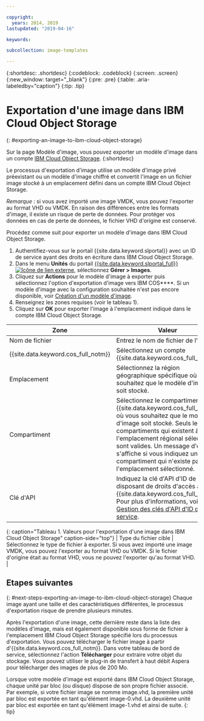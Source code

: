 ```yaml
---

copyright:
  years: 2014, 2019
lastupdated: "2019-04-16"

keywords:

subcollection: image-templates

---
```


{:shortdesc: .shortdesc}
{:codeblock: .codeblock}
{:screen: .screen}
{:new_window: target="_blank"}
{:pre: .pre}
{:table: .aria-labeledby="caption"}
{:tip: .tip}

# Exportation d'une image dans IBM Cloud Object Storage
{: #exporting-an-image-to-ibm-cloud-object-storage}

Sur la page Modèle d'image, vous pouvez exporter un modèle d'image dans un compte [IBM Cloud Object Storage](/docs/services/cloud-object-storage?topic=cloud-object-storage-about-ibm-cloud-object-storage#about-ibm-cloud-object-storage).
{:shortdesc}

Le processus d'exportation d'image utilise un modèle d'image privé préexistant ou un modèle d'image chiffré et convertit l'image en
un fichier image stocké à un emplacement défini dans un compte IBM Cloud Object Storage.

*Remarque :* si vous avez importé une image VMDK, vous pouvez l'exporter au format VHD ou VMDK. En raison des différences entre les formats d'image, il existe un risque de perte de données. Pour protéger vos données en cas de perte de données, le fichier VHD d'origine est conservé. 

Procédez comme suit pour exporter un modèle d'image dans IBM Cloud Object Storage.

1. Authentifiez-vous sur le portail {{site.data.keyword.slportal}} avec un ID de service ayant des droits en écriture dans IBM Cloud Object Storage.
2. Dans le menu **Unités** du portail [{{site.data.keyword.slportal_full}} ![Icône de lien externe](../../icons/launch-glyph.svg "Icône de lien externe")](https://control.softlayer.com/), sélectionnez **Gérer > Images**.
3. Cliquez sur **Actions** pour le modèle d'image à exporter puis sélectionnez l'option d'exportation d'image vers IBM COS****. Si un modèle d'image avec la configuration souhaitée n'est pas
encore disponible, voir [Création d'un modèle d'image](/docs/infrastructure/image-templates?topic=image-templates-creating-an-image-template#creating-an-image-template).
4. Renseignez les zones requises (voir le tableau 1).
5. Cliquez sur **OK** pour exporter l'image à l'emplacement indiqué dans le compte IBM Cloud Object Storage.

| Zone | Valeur |
| ----- | ----- |
| Nom de fichier | Entrez le nom de fichier de l'image. |
| {{site.data.keyword.cos_full_notm}} | Sélectionnez un compte {{site.data.keyword.cos_full_notm}}. |
| Emplacement | Sélectionnez la région géographique spécifique où vous souhaitez que le modèle d'image soit stocké. |
| Compartiment | Sélectionnez le compartiment {{site.data.keyword.cos_full_notm}} où vous souhaitez que le modèle d'image soit stocké. Seuls les compartiments qui existent à l'emplacement régional sélectionné sont valides. Un message d'erreur s'affiche si vous indiquez un compartiment qui n'existe pas à l'emplacement sélectionné. |
| Clé d'API | Indiquez la clé d'API d'ID de service disposant de droits d'accès à {{site.data.keyword.cos_full_notm}}. Pour plus d'informations, voir [Gestion des clés d'API d'ID de service](/docs/iam?topic=iam-serviceidapikeys#serviceidapikeys). |
{: caption="Tableau 1. Valeurs pour l'exportation d'une image dans IBM Cloud Object Storage" caption-side="top"}
| Type du fichier cible | Sélectionnez le type de fichier à exporter. Si vous avez importé une image VMDK, vous pouvez l'exporter au format VHD ou VMDK. Si le fichier d'origine était au format VHD, vous ne pouvez l'exporter qu'au format VHD. |

## Etapes suivantes
{: #next-steps-exporting-an-image-to-ibm-cloud-object-storage}
Chaque image ayant une taille et des caractéristiques différentes, le processus d'exportation risque de prendre plusieurs minutes.

Après l'exportation d'une image, cette dernière reste dans la liste des modèles d'image, mais est également disponible sous forme de fichier à l'emplacement IBM Cloud Object Storage spécifié lors du processus d'exportation. Vous pouvez télécharger le fichier image à partir d'{{site.data.keyword.cos_full_notm}}. Dans votre tableau de bord de service, sélectionnez l'action **Télécharger** pour extraire votre objet du stockage. Vous pouvez utiliser le plug-in de transfert à haut débit Aspera pour télécharger des images de plus de 200 Mo.

Lorsque votre modèle d'image est exporté dans IBM Cloud Object Storage, chaque unité par bloc (ou disque) dispose de son propre fichier associé. Par exemple, si votre fichier image se nomme image.vhd, la première unité par bloc est exportée en tant qu'élément image-0.vhd. La deuxième unité par bloc est exportée en tant qu'élément image-1.vhd et ainsi de suite.
{: tip}

